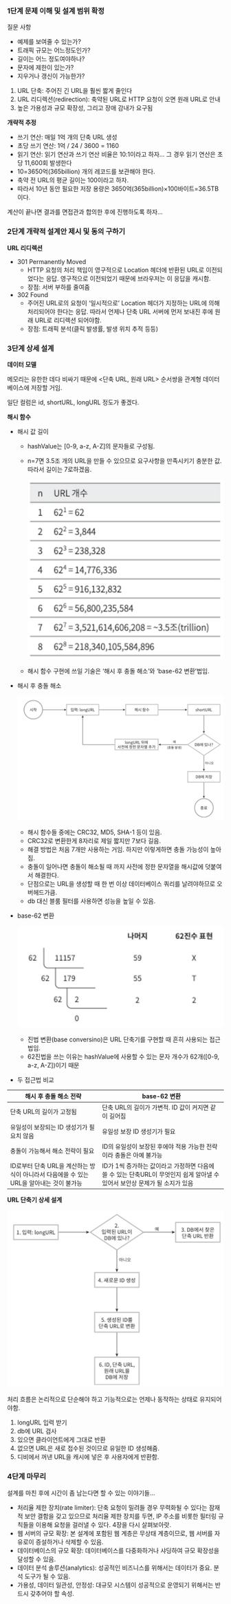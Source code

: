 ### 1단계 문제 이해 및 설계 범위 확정

질문 사항

- 예제를 보여줄 수 있는가?
- 트래픽 규모는 어느정도인가?
- 길이는 어느 정도여야하나?
- 문자에 제한이 있는가?
- 지우거나 갱신이 가능한가?

1. URL 단축: 주어진 긴 URL을 훨씬 짧게 줄인다
2. URL 리디렉션(redirection): 축약된 URL로 HTTP 요청이 오면 원래 URL로 안내
3. 높은 가용성과 규모 확장성, 그리고 장애 감내가 요구됨

**개략적 추정**

- 쓰기 연산: 매일 1억 개의 단축 URL 생성
- 초당 쓰기 연산: 1억 / 24 / 3600 = 1160
- 읽기 연산: 읽기 연산과 쓰기 연산 비율은 10:1이라고 하자… 그 경우 읽기 연산은 초당 11,600회 발생한다
- 10=3650억(365billion) 개의 레코드를 보관해야 한다.
- 축약 전 URL의 평균 길이는 100이라고 하자.
- 따라서 10년 동안 필요한 저장 용량은 3650억(365billion)×100바이트=36.5TB이다.

계산이 끝나면 결과를 면접관과 합의한 후에 진행하도록 하자…

### 2단계 개략적 설계안 제시 및 동의 구하기

**URL 리디렉션**

- 301 Permanently Moved
    - HTTP 요청의 처리 책임이 영구적으로 Location 헤더에 반환된 URL로 이전되었다는 응답. 영구적으로 이전되었기 때문에 브라우저는 이 응답을 캐시함.
    - 장점: 서버 부하를 줄여줌
- 302 Found
    - 주어진 URL로의 요청이 ‘일시적으로’ Location 헤더가 지정하는 URL에 의해 처리되어야 한다는 응답. 따라서 언제나 단축 URL 서버에 먼저 보내진 후에 원래 URL로 리디렉션 되어야함.
    - 장점: 트래픽 분석(클릭 발생률, 발생 위치 추적 등등)

### 3단계 상세 설계

**데이터 모델**

메모리는 유한한 데다 비싸기 때문에 <단축 URL, 원래 URL> 순서쌍을 관계형 데이터베이스에 저장할 거임.

일단 컬럼은 id, shortURL, longURL 정도가 좋겠다.

**해시 함수**

- 해시 값 길이
    - hashValue는 [0-9, a-z, A-Z]의 문자들로 구성됨.
    - n=7면 3.5조 개의 URL을 만들 수 있으므로 요구사항을 만족시키기 충분한 값. 따라서 길이는 7로하겠음.

      ![img.png](images/img.png)

    - 해시 함수 구현에 쓰일 기술은 ‘해시 후 충돌 해소’와 ‘base-62 변환’법임.
- 해시 후 충돌 해소

  ![img_1.png](images/img_1.png)

    - 해시 함수들 중에는 CRC32, MD5, SHA-1 등이 있음.
    - CRC32로 변환한게 8자리로 제일 짧지만 7보다 길음.
    - 해결 방법은 처음 7개만 사용하는 거임. 하지만 이렇게하면 충돌 가능성이 높아짐.
    - 충돌이 일어나면 충돌이 해소될 때 까지 사전에 정한 문자열을 해시값에 덧붙여서 해결한다.
    - 단점으로는 URL을 생성할 때 한 번 이상 데이터베이스 쿼리를 날려야하므로 오버헤드가큼.
    - db 대신 블룸 필터를 사용하면 성능을 높일 수 있음.
- base-62 변환

  ![img_2.png](images/img_2.png)

    - 진법 변환(base conversino)은 URL 단축기를 구현할 때 흔히 사용되는 접근법임.
    - 62진법을 쓰는 이유는 hashValue에 사용할 수 있는 문자 개수가 62개([0-9, a-z, A-Z])이기 때문
- 두 접근법 비교

| 해시 후 충돌 해소 전략                                          | base-62 변환                                                                 |
|--------------------------------------------------------|----------------------------------------------------------------------------|
| 단축 URL의 길이가 고정됨                                        | 단축 URL의 길이가 가변적. ID 값이 커지면 같이 길어짐                                          |
| 유일성이 보장되는 ID 생성기가 필요치 않음                               | 유일성 보장 ID 생성기가 필요                                                          |
| 충돌이 가능해서 해소 전략이 필요                                     | ID의 유일성이 보장된 후에야 적용 가능한 전략이라 충돌은 아예 불가능                                    |
| ID로부터 단축 URL을 계산하는 방식이 아니라서 다음에쓸 수 있는 URL을 알아내는 것이 불가능 | ID가 1씩 증가하는 값이라고 가정하면 다음에 쓸 수 있는 단축URL이 무엇인지 쉽게 알아낼 수 있어서 보안상 문제가 될 소지가 있음 |

**URL 단축기 상세 설계**

![img_3.png](images/img_3.png)

처리 흐름은 논리적으로 단순해야 하고 기능적으로는 언제나 동작하는 상태로 유지되어야함.

1. longURL 입력 받기
2. db에 URL 검사
3. 있으면 클라이언트에게 그대로 반환
4. 없으면 URL은 새로 접수된 것이므로 유일한 ID 생성해줌.
5. 디비에서 꺼낸 URL을 캐시에 넣은 후 사용자에게 반환함.

### 4단계 마무리

설계를 마친 후에 시간이 좀 남는다면 할 수 있는 이야기들…

- 처리율 제한 장치(rate limiter): 단축 요청이 밀려들 경우 무력화될 수 있다는 잠재적 보안 결함을 갖고 있으므로 처리율 제한 장치를 두면, IP 주소를 비롯한 필터링 규칙들을 이용해 요청을 걸러낼 수 있다. 4장을 다시 살펴보아랏.
- 웹 서버의 규모 확장: 본 설계에 포함된 웹 계층은 무상태 계층이므로, 웹 서버를 자유로이 증설하거나 삭제할 수 있음.
- 데이터베이스의 규모 확장: 데이터베이스를 다중화하거나 샤딩하여 규모 확장성을 달성할 수 있음.
- 데이터 분석 솔루션(analytics): 성공적인 비즈니스를 위해서는 데이터가 중요. 분석 도구가 될 수 있음.
- 가용성, 데이터 일관성, 안정성: 대규모 시스템이 성공적으로 운영되기 위해서는 반드시 갖추어야 할 속성.
